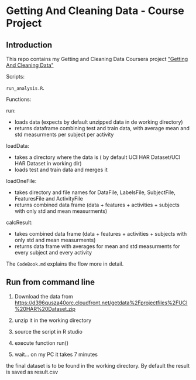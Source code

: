 # Getting And Cleaning Data - Course Project

## Introduction

This repo contains my Getting and Cleaning Data Coursera project ["Getting And Cleaning Data"](https://class.coursera.org/getdata-002)

Scripts:

`run_analysis.R`. 

Functions:

run:
  * loads data (expects by default unzipped data in de working directory)
  * returns dataframe combining test and train data, with average mean and std measurments per subject per activity

loadData:
  * takes a directory where the data is ( by default UCI HAR Dataset/UCI HAR Dataset in working dir)
  * loads test and train data and merges it

loadOneFile:
  * takes directory and file names for DataFile, LabelsFile, SubjectFile, FeaturesFile and ActivityFile
  * returns combined data frame (data + features + activities + subjects with only std and mean measurments)  

calcResult:
  * takes combined data frame (data + features + activities + subjects with only std and mean measurments)  
  * returns data frame with averages for mean and std measurments for every subject and every activity

The `CodeBook.md` explains the flow more in detail.

## Run from command line

1. Download the data from https://d396qusza40orc.cloudfront.net/getdata%2Fprojectfiles%2FUCI%20HAR%20Dataset.zip

2. unzip it in the working directory

3. source the script in R studio

4. execute function run()

5. wait... on my PC it takes 7 minutes

the final dataset is to be found in the working directory. By default the result is saved as result.csv  
	   